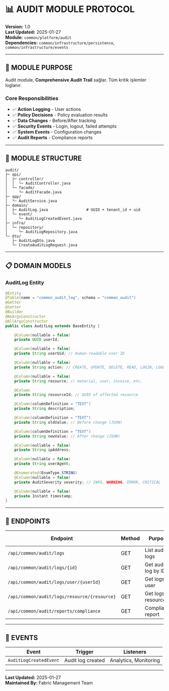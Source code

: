# 📊 AUDIT MODULE PROTOCOL

**Version:** 1.0  
**Last Updated:** 2025-01-27  
**Module:** `common/platform/audit`  
**Dependencies:** `common/infrastructure/persistence`, `common/infrastructure/events`

---

## 🎯 MODULE PURPOSE

Audit module, **Comprehensive Audit Trail** sağlar. Tüm kritik işlemler loglanır.

### **Core Responsibilities**

- ✅ **Action Logging** - User actions
- ✅ **Policy Decisions** - Policy evaluation results
- ✅ **Data Changes** - Before/After tracking
- ✅ **Security Events** - Login, logout, failed attempts
- ✅ **System Events** - Configuration changes
- ✅ **Audit Reports** - Compliance reports

---

## 🧱 MODULE STRUCTURE

```
audit/
├─ api/
│  ├─ controller/
│  │  └─ AuditController.java
│  └─ facade/
│     └─ AuditFacade.java
├─ app/
│  └─ AuditService.java
├─ domain/
│  ├─ AuditLog.java                 # UUID + tenant_id + uid
│  └─ event/
│     └─ AuditLogCreatedEvent.java
├─ infra/
│  └─ repository/
│     └─ AuditLogRepository.java
└─ dto/
   ├─ AuditLogDto.java
   └─ CreateAuditLogRequest.java
```

---

## 📋 DOMAIN MODELS

### **AuditLog Entity**

```java
@Entity
@Table(name = "common_audit_log", schema = "common_audit")
@Getter
@Setter
@Builder
@NoArgsConstructor
@AllArgsConstructor
public class AuditLog extends BaseEntity {

    @Column(nullable = false)
    private UUID userId;

    @Column(nullable = false)
    private String userUid; // Human-readable user ID

    @Column(nullable = false)
    private String action; // CREATE, UPDATE, DELETE, READ, LOGIN, LOGOUT, etc.

    @Column(nullable = false)
    private String resource; // material, user, invoice, etc.

    @Column
    private String resourceId; // UUID of affected resource

    @Column(columnDefinition = "TEXT")
    private String description;

    @Column(columnDefinition = "TEXT")
    private String oldValue; // Before change (JSON)

    @Column(columnDefinition = "TEXT")
    private String newValue; // After change (JSON)

    @Column(nullable = false)
    private String ipAddress;

    @Column(nullable = false)
    private String userAgent;

    @Enumerated(EnumType.STRING)
    @Column(nullable = false)
    private AuditSeverity severity; // INFO, WARNING, ERROR, CRITICAL

    @Column(nullable = false)
    private Instant timestamp;
}
```

---

## 🔗 ENDPOINTS

| Endpoint                                     | Method | Purpose              | Auth Required  |
| -------------------------------------------- | ------ | -------------------- | -------------- |
| `/api/common/audit/logs`                     | GET    | List audit logs      | ✅ Yes (ADMIN) |
| `/api/common/audit/logs/{id}`                | GET    | Get audit log by ID  | ✅ Yes (ADMIN) |
| `/api/common/audit/logs/user/{userId}`       | GET    | Get logs by user     | ✅ Yes (ADMIN) |
| `/api/common/audit/logs/resource/{resource}` | GET    | Get logs by resource | ✅ Yes (ADMIN) |
| `/api/common/audit/reports/compliance`       | GET    | Compliance report    | ✅ Yes (ADMIN) |

---

## 🔄 EVENTS

| Event                  | Trigger           | Listeners             |
| ---------------------- | ----------------- | --------------------- |
| `AuditLogCreatedEvent` | Audit log created | Analytics, Monitoring |

---

**Last Updated:** 2025-01-27  
**Maintained By:** Fabric Management Team
